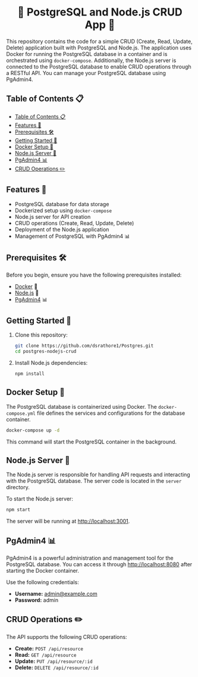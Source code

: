 <h1 align='center'> 🐘 PostgreSQL and Node.js CRUD App 🚀 </h1>

This repository contains the code for a simple CRUD (Create, Read, Update, Delete) application built with PostgreSQL and Node.js. The application uses Docker for running the PostgreSQL database in a container and is orchestrated using `docker-compose`. Additionally, the Node.js server is connected to the PostgreSQL database to enable CRUD operations through a RESTful API. You can manage your PostgreSQL database using PgAdmin4.

## Table of Contents 📋

- [Table of Contents 📋](#table-of-contents-)
- [Features 🌟](#features-)
- [Prerequisites 🛠️](#prerequisites-️)
- [Getting Started 🚀](#getting-started-)
- [Docker Setup 🐳](#docker-setup-)
- [Node.js Server 🚀](#nodejs-server-)
- [PgAdmin4 📊](#pgadmin4-)
- [CRUD Operations ✏️](#crud-operations-️)

## Features 🌟

- PostgreSQL database for data storage
- Dockerized setup using `docker-compose`
- Node.js server for API creation
- CRUD operations (Create, Read, Update, Delete)
- Deployment of the Node.js application
- Management of PostgreSQL with PgAdmin4 📊

## Prerequisites 🛠️

Before you begin, ensure you have the following prerequisites installed:

- [Docker](https://www.docker.com/) 🐳
- [Node.js](https://nodejs.org/) 🚀
- [PgAdmin4](https://www.pgadmin.org/) 📊

## Getting Started 🚀

1. Clone this repository:

   ```bash
   git clone https://github.com/dsrathore1/Postgres.git
   cd postgres-nodejs-crud
   ```

2. Install Node.js dependencies:

   ```bash
   npm install
   ```

## Docker Setup 🐳

The PostgreSQL database is containerized using Docker. The `docker-compose.yml` file defines the services and configurations for the database container.

```bash
docker-compose up -d
```

This command will start the PostgreSQL container in the background.

## Node.js Server 🚀

The Node.js server is responsible for handling API requests and interacting with the PostgreSQL database. The server code is located in the `server` directory.

To start the Node.js server:

```bash
npm start
```

The server will be running at [http://localhost:3001](http://localhost:3001).

## PgAdmin4 📊

PgAdmin4 is a powerful administration and management tool for the PostgreSQL database. You can access it through [http://localhost:8080](http://localhost:8080) after starting the Docker container.

Use the following credentials:
- **Username:** admin@example.com
- **Password:** admin

## CRUD Operations ✏️

The API supports the following CRUD operations:

- **Create:** `POST /api/resource`
- **Read:** `GET /api/resource`
- **Update:** `PUT /api/resource/:id`
- **Delete:** `DELETE /api/resource/:id`
